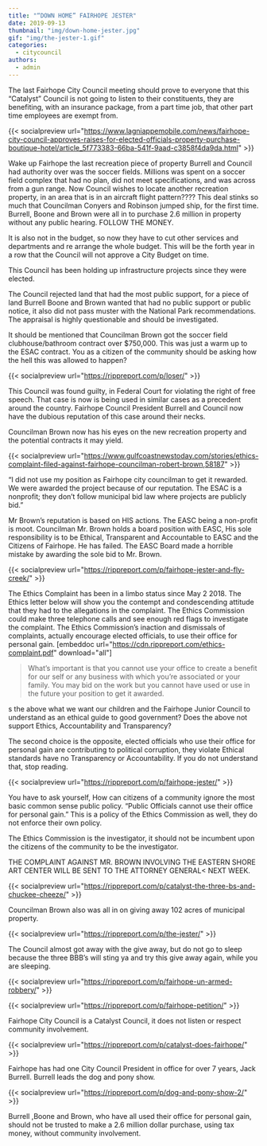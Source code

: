 ```yaml
---
title: "“DOWN HOME” FAIRHOPE JESTER"
date: 2019-09-13
thumbnail: "img/down-home-jester.jpg"
gif: "img/the-jester-1.gif"
categories: 
  - citycouncil
authors: 
  - admin
---
```



The last Fairhope City Council meeting should prove to everyone that this “Catalyst” Council is not going to listen to their constituents, they are benefiting, with an insurance package, from a part time job, that other part time employees are exempt from.

{{< socialpreview url="https://www.lagniappemobile.com/news/fairhope-city-council-approves-raises-for-elected-officials-property-purchase-boutique-hotel/article_5f773383-66ba-541f-9aad-c3858f4da9da.html" >}}

Wake up Fairhope the last recreation piece of property Burrell and Council had authority over was the soccer fields. Millions was spent on a soccer field complex that had no plan, did not meet specifications, and was across from a gun range. Now Council wishes to locate another recreation property, in an area that is in an aircraft flight pattern???? This deal stinks so much that Councilman Conyers and Robinson jumped ship, for the first time. Burrell, Boone and Brown were all in to purchase 2.6 million in property without any public hearing. FOLLOW THE MONEY.

It is also not in the budget, so now they have to cut other services and departments and re arrange the whole budget. This will be the forth year in a row that the Council will not approve a City Budget on time.

This Council has been holding up infrastructure projects since they were elected.

The Council rejected land that had the most public support, for a piece of land Burrell Boone and Brown wanted that had no public support or public notice, it also did not pass muster with the National Park recommendations. The appraisal is highly questionable and should be investigated.

It should be mentioned that Councilman Brown got the soccer field clubhouse/bathroom contract over $750,000. This was just a warm up to the ESAC contract. You as a citizen of the community should be asking how the hell this was allowed to happen?

{{< socialpreview url="https://rippreport.com/p/loser/" >}}

This Council was found guilty, in Federal Court for violating the right of free speech. That case is now is being used in similar cases as a precedent around the country. Fairhope Council President Burrell and Council now have the dubious reputation of this case around their necks.

Councilman Brown now has his eyes on the new recreation property and the potential contracts it may yield.

{{< socialpreview url="https://www.gulfcoastnewstoday.com/stories/ethics-complaint-filed-against-fairhope-councilman-robert-brown,58187" >}}

“I did not use my position as Fairhope city councilman to get it rewarded. We were awarded the project because of our reputation. The ESAC is a nonprofit; they don’t follow municipal bid law where projects are publicly bid.”

Mr Brown’s reputation is based on HIS actions. The EASC being a non-profit is moot. Councilman Mr. Brown holds a board position with EASC, His sole responsibility is to be Ethical, Transparent and Accountable to EASC and the Citizens of Fairhope. He has failed. The EASC Board made a horrible mistake by awarding the sole bid to Mr. Brown.

{{< socialpreview url="https://rippreport.com/p/fairhope-jester-and-fly-creek/" >}}

The Ethics Complaint has been in a limbo status since May 2 2018. The Ethics letter below will show you the contempt and condescending attitude that they had to the allegations in the complaint. The Ethics Commission could make three telephone calls and see enough red flags to investigate the complaint. The Ethics Commission’s inaction and dismissals of complaints, actually encourage elected officials, to use their office for personal gain. \[embeddoc url="https://cdn.rippreport.com/ethics-complaint.pdf" download="all"\]

> What’s important is that you cannot use your office to create a benefit for our self or any business with which you’re associated or your family. You may bid on the work but you cannot have used or use in the future your position to get it awarded.

s the above what we want our children and the Fairhope Junior Council to understand as an ethical guide to good government? Does the above not support Ethics, Accountability and Transparency?

The second choice is the opposite, elected officials who use their office for personal gain are contributing to political corruption, they violate Ethical standards have no Transparency or Accountability. If you do not understand that, stop reading.

{{< socialpreview url="https://rippreport.com/p/fairhope-jester/" >}}

You have to ask yourself, How can citizens of a community ignore the most basic common sense public policy. “Public Officials cannot use their office for personal gain.” This is a policy of the Ethics Commission as well, they do not enforce their own policy.

The Ethics Commission is the investigator, it should not be incumbent upon the citizens of the community to be the investigator.

THE COMPLAINT AGAINST MR. BROWN INVOLVING THE EASTERN SHORE ART CENTER WILL BE SENT TO THE ATTORNEY GENERAL< NEXT WEEK.

{{< socialpreview url="https://rippreport.com/p/catalyst-the-three-bs-and-chuckee-cheeze/" >}}

Councilman Brown also was all in on giving away 102 acres of municipal property.

{{< socialpreview url="https://rippreport.com/p/the-jester/" >}}

The Council almost got away with the give away, but do not go to sleep because the three BBB’s will sting ya and try this give away again, while you are sleeping.

{{< socialpreview url="https://rippreport.com/p/fairhope-un-armed-robbery/" >}}

{{< socialpreview url="https://rippreport.com/p/fairhope-petition/" >}}

Fairhope City Council is a Catalyst Council, it does not listen or respect community involvement.

{{< socialpreview url="https://rippreport.com/p/catalyst-does-fairhope/" >}}

Fairhope has had one City Council President in office for over 7 years, Jack Burrell. Burrell leads the dog and pony show.

{{< socialpreview url="https://rippreport.com/p/dog-and-pony-show-2/" >}}

Burrell ,Boone and Brown, who have all used their office for personal gain, should not be trusted to make a 2.6 million dollar purchase, using tax money, without community involvement.

